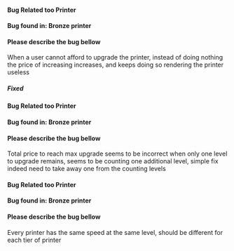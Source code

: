 #### Bug Related too Printer
#### Bug found in: Bronze printer
#### Please describe the bug bellow
When a user cannot afford to upgrade the printer, instead of doing nothing the price of increasing increases, and keeps doing so rendering the printer useless
##### Fixed

#### Bug Related too Printer
#### Bug found in: Bronze printer
#### Please describe the bug bellow
Total price to reach max upgrade seems to be incorrect when only one level to upgrade remains, seems to be counting one additional level, simple fix indeed need to take away one from the counting levels

#### Bug Related too Printer
#### Bug found in: Bronze printer
#### Please describe the bug bellow
Every printer has the same speed at the same level, should be different for each tier of printer